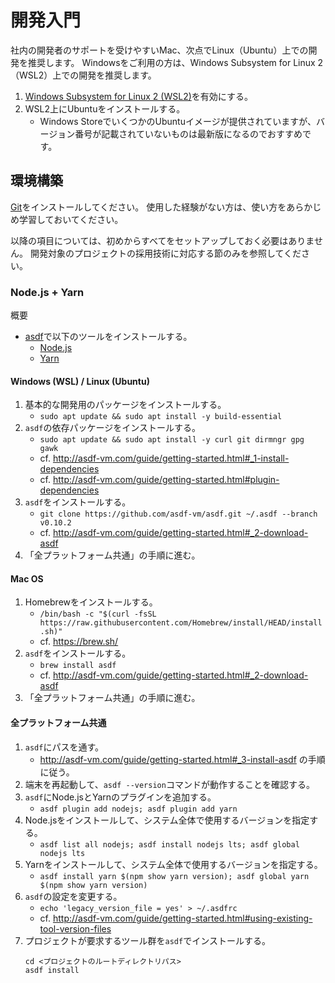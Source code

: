 # 開発入門

社内の開発者のサポートを受けやすいMac、次点でLinux（Ubuntu）上での開発を推奨します。
Windowsをご利用の方は、Windows Subsystem for Linux 2（WSL2）上での開発を推奨します。

1. [Windows Subsystem for Linux 2 (WSL2)](https://docs.microsoft.com/ja-jp/windows/wsl/install-win10)を有効にする。
2. WSL2上にUbuntuをインストールする。
   - Windows StoreでいくつかのUbuntuイメージが提供されていますが、バージョン番号が記載されていないものは最新版になるのでおすすめです。

## 環境構築

[Git](https://git-scm.com/)をインストールしてください。
使用した経験がない方は、使い方をあらかじめ学習しておいてください。

以降の項目については、初めからすべてをセットアップしておく必要はありません。
開発対象のプロジェクトの採用技術に対応する節のみを参照してください。

### Node.js + Yarn

概要

- [asdf](https://github.com/asdf-vm/asdf)で以下のツールをインストールする。
  - [Node.js](https://nodejs.org/ja/)
  - [Yarn](https://yarnpkg.com/)

#### Windows (WSL) / Linux (Ubuntu)

1. 基本的な開発用のパッケージをインストールする。
   - `sudo apt update && sudo apt install -y build-essential`
2. `asdf`の依存パッケージをインストールする。
   - `sudo apt update && sudo apt install -y curl git dirmngr gpg gawk`
   - cf. http://asdf-vm.com/guide/getting-started.html#_1-install-dependencies
   - cf. http://asdf-vm.com/guide/getting-started.html#plugin-dependencies
3. `asdf`をインストールする。
   - `git clone https://github.com/asdf-vm/asdf.git ~/.asdf --branch v0.10.2`
   - cf. http://asdf-vm.com/guide/getting-started.html#_2-download-asdf
4. 「全プラットフォーム共通」の手順に進む。

#### Mac OS

1. Homebrewをインストールする。
   - `/bin/bash -c "$(curl -fsSL https://raw.githubusercontent.com/Homebrew/install/HEAD/install.sh)"`
   - cf. https://brew.sh/
2. `asdf`をインストールする。
   - `brew install asdf`
   - cf. http://asdf-vm.com/guide/getting-started.html#_2-download-asdf
3. 「全プラットフォーム共通」の手順に進む。

#### 全プラットフォーム共通

1. `asdf`にパスを通す。
   - http://asdf-vm.com/guide/getting-started.html#_3-install-asdf の手順に従う。
2. 端末を再起動して、`asdf --version`コマンドが動作することを確認する。
3. `asdf`にNode.jsとYarnのプラグインを追加する。
   - `asdf plugin add nodejs; asdf plugin add yarn`
4. Node.jsをインストールして、システム全体で使用するバージョンを指定する。
   - `asdf list all nodejs; asdf install nodejs lts; asdf global nodejs lts`
5. Yarnをインストールして、システム全体で使用するバージョンを指定する。
   - `asdf install yarn $(npm show yarn version); asdf global yarn $(npm show yarn version)`
6. `asdf`の設定を変更する。
   - `echo 'legacy_version_file = yes' > ~/.asdfrc`
   - cf. http://asdf-vm.com/guide/getting-started.html#using-existing-tool-version-files
7. プロジェクトが要求するツール群を`asdf`でインストールする。
   ```
   cd <プロジェクトのルートディレクトリパス>
   asdf install
   ```

